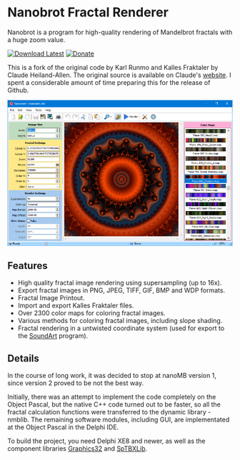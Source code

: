 ﻿# Nanobrot Fractal Renderer

Nanobrot is a program for high-quality rendering of Mandelbrot fractals with a huge zoom value.

[![Download Latest](https://img.shields.io/badge/download-latest-green.svg)](https://github.com/flutomax/nanobrot/releases/)
[![Donate](https://img.shields.io/badge/donate-paypal-blue.svg)](https://paypal.me/flutomax)

This is a fork of the original code by Karl Runmo and Kalles Fraktaler by Claude Heiland-Allen.
The original source is available on Claude's [website](http://www.chillheimer.de/kallesfraktaler/). 
I spent a considerable amount of time preparing this for the release of Github.

![ScreenShot](/screenshots/v1.0.png)

## Features

* High quality fractal image rendering using supersampling (up to 16x).
* Export fractal images in PNG, JPEG, TIFF, GIF, BMP and WDP formats.
* Fractal Image Printout. 
* Import and export Kalles Fraktaler files.
* Over 2300 color maps for coloring fractal images.
* Various methods for coloring fractal images, including slope shading.
* Fractal rendering in a untwisted coordinate system (used for export to the [SoundArt](http://stone-voices.ru/application/soundart?lang=en) program).

## Details

In the course of long work, it was decided to stop at nanoMB version 1, 
since version 2 proved to be not the best way.

Initially, there was an attempt to implement the code completely on the Object Pascal, 
but the native C++ code turned out to be faster, so all the fractal calculation 
functions were transferred to the dynamic library - nmblib.
The remaining software modules, including GUI, are implementated at the Object Pascal in the Delphi IDE.

To build the project, you need Delphi XE8 and newer, as well as the component 
libraries [Graphics32](http://www.graphics32.org/) and 
[SpTBXLib](http://www.silverpointdevelopment.com/sptbxlib/index.htm). 